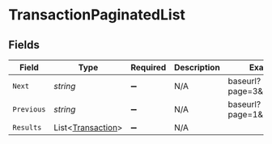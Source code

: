 # TransactionPaginatedList


## Fields

| Field                                                       | Type                                                        | Required                                                    | Description                                                 | Example                                                     |
| ----------------------------------------------------------- | ----------------------------------------------------------- | ----------------------------------------------------------- | ----------------------------------------------------------- | ----------------------------------------------------------- |
| `Next`                                                      | *string*                                                    | :heavy_minus_sign:                                          | N/A                                                         | baseurl?page=3&results=10                                   |
| `Previous`                                                  | *string*                                                    | :heavy_minus_sign:                                          | N/A                                                         | baseurl?page=1&results=10                                   |
| `Results`                                                   | List<[Transaction](../../Models/Components/Transaction.md)> | :heavy_minus_sign:                                          | N/A                                                         |                                                             |